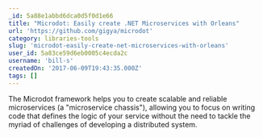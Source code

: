 ```yaml
---
_id: 5a88e1abbd6dca0d5f0d1e66
title: "Microdot: Easily create .NET Microservices with Orleans"
url: 'https://github.com/gigya/microdot'
category: libraries-tools
slug: 'microdot-easily-create-net-microservices-with-orleans'
user_id: 5a83ce59d6eb0005c4ecda2c
username: 'bill-s'
createdOn: '2017-06-09T19:43:35.000Z'
tags: []
---
```


The Microdot framework helps you to create scalable and reliable microservices (a "microservice chassis"), allowing you to focus on writing code that defines the logic of your service without the need to tackle the myriad of challenges of developing a distributed system.
